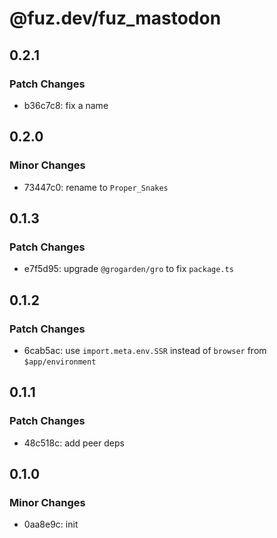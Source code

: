 # @fuz.dev/fuz_mastodon

## 0.2.1

### Patch Changes

- b36c7c8: fix a name

## 0.2.0

### Minor Changes

- 73447c0: rename to `Proper_Snakes`

## 0.1.3

### Patch Changes

- e7f5d95: upgrade `@grogarden/gro` to fix `package.ts`

## 0.1.2

### Patch Changes

- 6cab5ac: use `import.meta.env.SSR` instead of `browser` from `$app/environment`

## 0.1.1

### Patch Changes

- 48c518c: add peer deps

## 0.1.0

### Minor Changes

- 0aa8e9c: init
